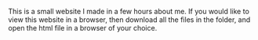 This is a small website I made in a few hours about me. If you would like to view this 
website in a browser, then download all the files in the folder, and open the html file in a 
browser of your choice.

